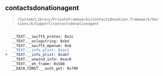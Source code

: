 ## contactsdonationagent

> `/System/Library/PrivateFrameworks/ContactsDonation.framework/Versions/A/Support/contactsdonationagent`

```diff

   __TEXT.__swift5_protos: 0x1c
   __TEXT.__oslogstring: 0xbd
   __TEXT.__swift5_mpenum: 0x8
-  __TEXT.__info_plist: 0xac1
+  __TEXT.__info_plist: 0xab7
   __TEXT.__unwind_info: 0xac0
   __TEXT.__eh_frame: 0x588
   __DATA_CONST.__auth_got: 0x790

```
